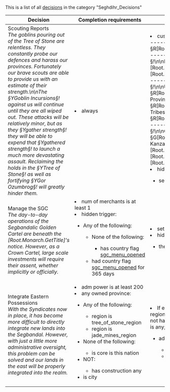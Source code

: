 This is a list of all [decisions](decisions.md) in the category "Seghdihr_Decisions"

| Decision | Completion requirements | Effects | Requirements to appear |
| ----- | ------ | ----- | ------ |
| <a name="decision_seghdihr_incursions_info">Scouting Reports</a><br />*The goblins pouring out of the Tree of Stone are relentless. They constantly probe our defences and harass our provinces. Fortunately our brave scouts are able to provide us with an estimate of their strength.\n\nThe §YGoblin Incursions§! against us will continue until they are all wiped out. These attacks will be relatively minor, but as they §Ygather strength§! they will be able to expend that §Ygathered strength§! to launch a much more devastating assault. Reclaiming the holds in the §YTree of Stone§! as well as fortifying §YGor Ozumbrog§! will greatly hinder them.* | <li>always</li> | <li>custom tooltip = §Y----------- Incursion Strength -----------§!\n\nTotal Strength:                           §R[Root.incursion_total.GetValue]§!\n\n§Y--------------------------------------------§!\n\nBase:                                         §R1000§!\nGathering Strength:[Root.seghdihr_gathering_status]\nMissions:[Root.seghdihr_mission_status]\n\n§Y--------------------------------------------§!\n\nUncolonized Provinces:                 §R[Root.incursion_empty_provinces.GetValue]§!\nGoblin Provinces:                        §R[Root.incursion_goblin_provinces.GetValue]§!\nGoblin Tribes:                             §R[Root.incursion_goblin_tribes.GetValue]§!\n\n§Y--------------------------------------------§!\n\nGor Ozumbrog fortifications:         §G[Root.incursion_ozumbrog_forts.GetValue]§!\nOvdal Kanzad [Root.seghdihr_kanzad_status]\nGrôzumdihr [Root.seghdihr_grozumdihr_status]\nOvdal-az-Ân [Root.seghdihr_azan_status]\nHul-az-Krakazol [Root.seghdihr_krakazol_status]</li><li>hidden effect:</li><ul><li>seghdihr calculate incursion strength = yes</li></ul> | <li>Country is Seghdihr</li><li>has country flag [seghdihr_incursions_scouted](../flags/seghdihr_incursions_scouted.md)</li><li>has country flag  seghdihr_incursions_active</li> |
| <a name="decision_sgc_management">Manage the SGC</a><br />*The day-to-day operations of the Segbandalic Golden Cartel are beneath the [Root.Monarch.GetTitle]'s notice. However, as a Crown Cartel, large scale investments will require their assent, whether implicitly or officially.* | <li>num of merchants is at least 1</li><li>hidden trigger:</li><ul><li>Any of the following:</li><ul><li>None of the following:</li><ul><li>has country flag [sgc_menu_opened](../flags/sgc_menu_opened.md)</li></ul><li>had country flag [sgc_menu_opened](../flags/sgc_menu_opened.md) for 365 days</li></ul></ul> | <li>set country flag [sgc_menu_opened](../flags/sgc_menu_opened.md)</li><li>hidden effect:</li><ul><li>the event [\n\n\n\n\n\n\n£sgc_main_menu£](../events/n_n_n_n_n_n_npssgc_main_menups.md) happens</li></ul> | <li>Country is Seghdihr</li><li>has country flag [sgc_created](../flags/sgc_created.md)</li> |
| <a name="decision_seghdihr_core_stuff">Integrate Eastern Possessions</a><br />*With the Syndicates now in place, it has become more difficult to directly integrate new lands into the Segbandal. However, with just a little more administrative oversight, this problem can be solved and our lands in the east will be properly integrated into the realm.* | <li>adm power is at least 200</li><li>any owned province:</li><ul><li>Any of the following:</li><ul><li>region is tree_of_stone_region</li><li>region  is jade_mines_region</li></ul><li>None of the following:</li><ul><li>is core is this nation</li></ul><li>NOT:</li><ul><li>has construction any</li></ul><li>is city</li></ul> | <li>If every owned province has region is tree of stone region, and has region is jade mines region; and does not have core is ROOT; and does not have construction is any; and  is city:</li><ul><li>add core construction:</li><ul><li>speed = 1</li><li>cost = 1</li></ul></ul> | <li>Country is Seghdihr</li><li>mission completed is seghdihr_the_syndicates</li> |
